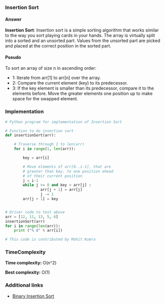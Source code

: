 ### Insertion Sort

#### Answer

**Insertion Sort**: Insertion sort is a simple sorting algorithm that works similar to the way you sort playing cards in your hands. The array is virtually split into a sorted and an unsorted part. Values from the unsorted part are picked and placed at the correct position in the sorted part.

#### Pseudo

To sort an array of size n in ascending order:

- 1: Iterate from arr[1] to arr[n] over the array.
- 2: Compare the current element (key) to its predecessor.
- 3: If the key element is smaller than its predecessor, compare it to the elements before. Move the greater elements one position up to make space for the swapped element.

### Implementation

```python
# Python program for implementation of Insertion Sort

# Function to do insertion sort
def insertionSort(arr):

	# Traverse through 1 to len(arr)
	for i in range(1, len(arr)):

		key = arr[i]

		# Move elements of arr[0..i-1], that are
		# greater than key, to one position ahead
		# of their current position
		j = i-1
		while j >= 0 and key < arr[j] :
				arr[j + 1] = arr[j]
				j -= 1
		arr[j + 1] = key


# Driver code to test above
arr = [12, 11, 13, 5, 6]
insertionSort(arr)
for i in range(len(arr)):
	print ("% d" % arr[i])

# This code is contributed by Mohit Kumra

```

### TimeComplexity

**Time complexity:** O(n^2)

**Best complexity:** O(1)

### Additional links

- [Binary Insertion Sort](http://quiz.geeksforgeeks.org/binary-insertion-sort/)
